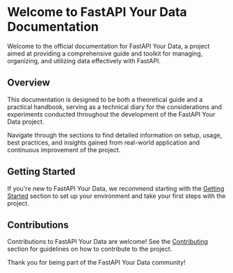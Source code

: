 # Welcome to FastAPI Your Data Documentation

Welcome to the official documentation for FastAPI Your Data, a project aimed at providing a comprehensive guide and toolkit for managing, organizing, and utilizing data effectively with FastAPI.

## Overview

This documentation is designed to be both a theoretical guide and a practical handbook, serving as a technical diary for the considerations and experiments conducted throughout the development of the FastAPI Your Data project.

Navigate through the sections to find detailed information on setup, usage, best practices, and insights gained from real-world application and continuous improvement of the project.

## Getting Started

If you're new to FastAPI Your Data, we recommend starting with the [Getting Started](getting-started/installation.md) section to set up your environment and take your first steps with the project.

## Contributions

Contributions to FastAPI Your Data are welcome! See the [Contributing](contributing.md) section for guidelines on how to contribute to the project.

Thank you for being part of the FastAPI Your Data community!
